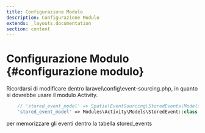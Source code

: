 ```yaml
---
title: Configurazione Modulo
description: Configurazione Modulo
extends: _layouts.documentation
section: content
---
```


# Configurazione Modulo {#configurazione modulo}

Ricordarsi di modificare dentro laravel\config\event-sourcing.php, in quanto si dovrebbe usare il modulo Activity.
```php
    // 'stored_event_model' => Spatie\EventSourcing\StoredEvents\Models\EloquentStoredEvent::class,
    'stored_event_model' => Modules\Activity\Models\StoredEvent::class,
``` 
per memorizzare gli eventi dentro la tabella stored_events